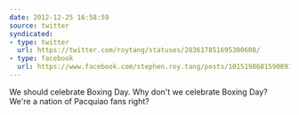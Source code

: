 ```yaml
---
date: 2012-12-25 16:58:59
source: twitter
syndicated:
- type: twitter
  url: https://twitter.com/roytang/statuses/283617851695300608/
- type: facebook
  url: https://www.facebook.com/stephen.roy.tang/posts/10151986815908912
---
```


We should celebrate Boxing Day. Why don't we celebrate Boxing Day? We're a nation of Pacquiao fans right?
